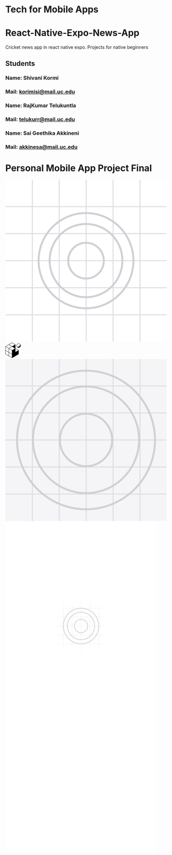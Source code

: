 # Tech for Mobile Apps
# React-Native-Expo-News-App
Cricket news app in react native expo. Projects for native beginners
## Students
### Name: Shivani Kormi
### Mail: korimisi@mail.uc.edu
### Name: RajKumar Telukuntla
### Mail: telukurr@mail.uc.edu
### Name: Sai Geethika Akkineni
### Mail: akkinesa@mail.uc.edu


# Personal Mobile App Project Final
![Adative Icon](assets/adaptive-icon.png)
![Icon showing favorites](assets/favicon.png)
![The intial icon](assets/icon.png)
![Splash](assets/splash.png)
